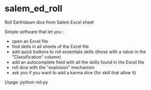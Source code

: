 # salem_ed_roll
Roll Earthdawn dice from Salem Excel sheet

Simple software that let you :
- open an Excel file
- find skills in all sheets of the Excel file
- add quick buttons to roll essentials skills (those with a value in the "Classification" column)
- add an autocomplete field with all the skills found in the Excel file
- roll dice with the "explosion" mechanism
- ask you if you want to add a karma dice (for skill that allow it)

Usage: python roll.py